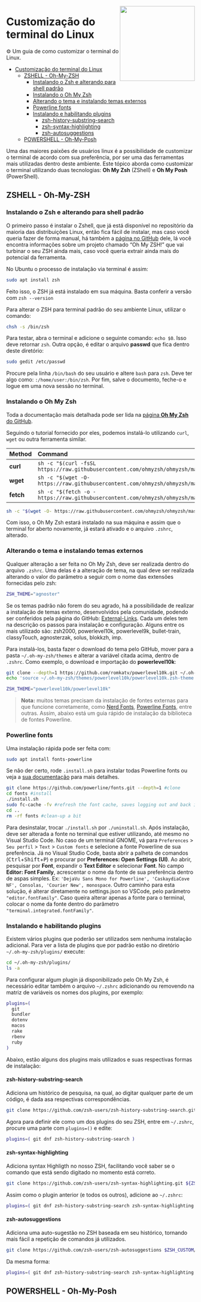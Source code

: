 <!-- RIGHT LOGO -->
<a href="#customização-do-windows-terminal"><img width="200px" src="https://c2.staticflickr.com/2/1478/26633767625_443e0b9550_b.jpg" align="right" /></a>

# Customização do terminal do Linux

:gear: Um guia de como customizar o terminal do Linux.

<!-- TABLE OF CONTENTS -->
- [Customização do terminal do Linux](#customização-do-terminal-do-linux)
  - [ZSHELL - Oh-My-ZSH](#zshell---oh-my-zsh)
    - [Instalando o Zsh e alterando para shell padrão](#instalando-o-zsh-e-alterando-para-shell-padrão)
    - [Instalando o Oh My Zsh](#instalando-o-oh-my-zsh)
    - [Alterando o tema e instalando temas externos](#alterando-o-tema-e-instalando-temas-externos)
    - [Powerline fonts](#powerline-fonts)
    - [Instalando e habilitando plugins](#instalando-e-habilitando-plugins)
      - [zsh-history-substring-search](#zsh-history-substring-search)
      - [zsh-syntax-highlighting](#zsh-syntax-highlighting)
      - [zsh-autosuggestions](#zsh-autosuggestions)
  - [POWERSHELL - Oh-My-Posh](#powershell---oh-my-posh)

Uma das maiores paixões de usuários linux é a possibilidade de customizar o terminal de acordo com sua preferência, por ser uma das ferramentas mais utilizadas dentro deste ambiente. Este tópico aborda como customizar o terminal utilizando duas tecnologias: **Oh My Zsh** (ZShell) e **Oh My Posh** (PowerShell).

## ZSHELL - Oh-My-ZSH

### Instalando o Zsh e alterando para shell padrão

O primeiro passo é instalar o Zshell, que já está disponível no repositório da maioria das distribuições Linux, então fica fácil de instalar, mas caso você queria fazer de forma manual, há também a [página no GitHub][1] dele, lá você encontra informações sobre um projeto chamado “Oh My ZSH!” que vai turbinar o seu ZSH ainda mais, caso você queria extrair ainda mais do potencial da ferramenta.

No Ubuntu o processo de instalação via terminal é assim:

```zsh
sudo apt install zsh
```

Feito isso, o ZSH já está instalado em sua máquina. Basta conferir a versão com `zsh --version`

Para alterar o ZSH para terminal padrão do seu ambiente Linux, utilizar o comando:

```zsh
chsh -s /bin/zsh
```

Para testar, abra o terminal e adicione o seguinte comando: `echo $0`. Isso deve retornar `zsh`. Outra opção, é editar o arquivo **passwd** que fica dentro deste diretório:

```zsh
sudo gedit /etc/passwd
```

Procure pela linha `/bin/bash` do seu usuário e altere `bash` para `zsh`. Deve ter algo como: `:/home/user:/bin/zsh`. Por fim, salve o documento, feche-o e logue em uma nova sessão no terminal.

### Instalando o Oh My Zsh

Toda a documentação mais detalhada pode ser lida na [página **Oh My Zsh** do GitHub][1].

Seguindo o tutorial fornecido por eles, podemos instalá-lo utilizando `curl`, `wget` ou outra ferramenta similar.

| Method    | Command                                                                                           |
|:----------|:--------------------------------------------------------------------------------------------------|
| **curl**  | `sh -c "$(curl -fsSL https://raw.githubusercontent.com/ohmyzsh/ohmyzsh/master/tools/install.sh)"` |
| **wget**  | `sh -c "$(wget -O- https://raw.githubusercontent.com/ohmyzsh/ohmyzsh/master/tools/install.sh)"`   |
| **fetch** | `sh -c "$(fetch -o - https://raw.githubusercontent.com/ohmyzsh/ohmyzsh/master/tools/install.sh)"` |

```zsh
sh -c "$(wget -O- https://raw.githubusercontent.com/ohmyzsh/ohmyzsh/master/tools/install.sh)"
```

Com isso, o Oh My Zsh estará instalado na sua máquina e assim que o terminal for aberto novamente, já estará ativado e o arquivo `.zshrc`, alterado.

### Alterando o tema e instalando temas externos

Qualquer alteração a ser feita no Oh My Zsh, deve ser realizada dentro do arquivo `.zshrc`. Uma delas é a alteração de tema, na qual deve ser realizada alterando o valor do parâmetro a seguir com o nome das extensões fornecidas pelo zsh:

```zsh
ZSH_THEME="agnoster"
```

Se os temas padrão não forem do seu agrado, há a possibilidade de realizar a instalação de temas externo, desenvolvidos pela comunidade, podendo ser conferidos pela página do GitHub: [External-Links][2]. Cada um deles tem na descrição os passos para instalação e configuração. Alguns entre os mais utilizado são: zsh2000, powerlevel10k, powerlevel9k, bullet-train, classyTouch, agnosterzak, solus, blokkzh, imp.

Para instalá-los, basta fazer o download do tema pelo GitHub, mover para a pasta `~/.oh-my-zsh/themes` e alterar a variável citada acima, dentro de `.zshrc`. Como exemplo, o download e importação do **powerlevel10k**:

```zsh
git clone --depth=1 https://github.com/romkatv/powerlevel10k.git ~/.oh-my-zsh/themes/powerlevel10k
echo 'source ~/.oh-my-zsh/themes/powerlevel10k/powerlevel10k.zsh-theme' >>~/.zshrc
```

```zsh
ZSH_THEME="powerlevel10k/powerlevel10k"
```

> **Nota:** muitos temas precisam da instalação de fontes externas para que funcione corretamente, como [Nerd Fonts][3], [Powerline Fonts][4], entre outras. Assim, abaixo está um guia rápido de instalação da biblioteca de fontes Powerline.

### Powerline fonts

Uma instalação rápida pode ser feita com:

```zsh
sudo apt install fonts-powerline
```

Se não der certo, rode `.install.sh` para instalar todas Powerline fonts ou veja a [sua documentação][5] para mais detalhes.

```zsh
git clone https://github.com/powerline/fonts.git --depth=1 #clone
cd fonts #install
./install.sh
sudo fc-cache -fv #refresh the font cache, saves logging out and back in
cd ..
rm -rf fonts #clean-up a bit
```

Para desinstalar, trocar `./install.sh` por `./uninstall.sh`. Após instalação, deve ser alterada a fonte no terminal que estiver utilizando, até mesmo no Visual Studio Code. No caso de um terminal GNOME, vá para `Preferences` > `Seu perfil` > `Text` > `Custom fonts` e selecione a fonte Powerline de sua preferência. Já no Visual Studio Code, basta abrir a palheta de comandos (<kbd>Ctrl</kbd>+<kbd>Shift</kbd>+<kbd>P</kbd>) e procurar por **Preferences: Open Settings (UI)**. Ao abrir, pesquisar por **Font**, expandir o **Text Editor** e selecionar **Font**. No campo **Editor: Font Family**, acrescentar o nome da fonte de sua preferência dentro de aspas simples. Ex: `'DejaVu Sans Mono for Powerline', 'CaskaydiaCove NF', Consolas, 'Courier New', monospace`. Outro caminho para esta solução, é alterar diretamente no settings.json so VSCode, pelo parâmetro `"editor.fontFamily"`. Caso queira alterar apenas a fonte para o terminal, colocar o nome da fonte dentro do parâmetro `"terminal.integrated.fontFamily"`.

### Instalando e habilitando plugins

Existem vários plugins que poderão ser utilizados sem nenhuma instalação adicional. Para ver a lista de plugins que por padrão estão no diretório `~/.oh-my-zsh/plugins/` execute:

```zsh
cd ~/.oh-my-zsh/plugins/
ls -a
```

Para configurar algum plugin já disponibilizado pelo Oh My Zsh, é necessário editar também o arquivo `~/.zshrc` adicionando ou removendo na matriz de variáveis os nomes dos plugins, por exemplo:

```zsh
plugins=(
  git
  bundler
  dotenv
  macos
  rake
  rbenv
  ruby
)
```

Abaixo, estão alguns dos plugins mais utilizados e suas respectivas formas de instalação:

#### zsh-history-substring-search

Adiciona um histórico de pesquisa, na qual, ao digitar qualquer parte de um código, é dada asa respectivas correspondências.

```zsh
git clone https://github.com/zsh-users/zsh-history-substring-search.git $ZSH_CUSTOM/plugins/zsh-history-substring-search
```

Agora para definir ele como um dos plugins do seu ZSH, entre em `~/.zshrc`, procure uma parte com `plugins=()` e edite:

```zsh
plugins=( git dnf zsh-history-substring-search )
```

#### zsh-syntax-highlighting

Adiciona syntax Highligth no nosso ZSH, facilitando você saber se o comando que está sendo digitado no momento está correto.

```zsh
git clone https://github.com/zsh-users/zsh-syntax-highlighting.git ${ZSH_CUSTOM:-~/.oh-my-zsh/custom}/plugins/zsh-syntax-highlighting
```

Assim como o plugin anterior (e todos os outros), adicione ao `~/.zshrc`:

```zsh
plugins=( git dnf zsh-history-substring-search zsh-syntax-highlighting )
```

#### zsh-autosuggestions

Adiciona uma auto-sugestão no ZSH baseada em seu histórico, tornando mais fácil a repetição de comandos já utilizados.

```zsh
git clone https://github.com/zsh-users/zsh-autosuggestions $ZSH_CUSTOM/plugins/zsh-autosuggestions
```

Da mesma forma:

```zsh
plugins=( git dnf zsh-history-substring-search zsh-syntax-highlighting zsh-autosuggestions)
```

## POWERSHELL - Oh-My-Posh

<!-- MARKDOWN LINKS -->
<!-- SITES -->
[1]: https://github.com/ohmyzsh/ohmyzsh
[2]: https://github.com/ohmyzsh/ohmyzsh/wiki/External-themes
[3]: https://www.nerdfonts.com/
[4]: https://github.com/powerline/fonts
[5]: https://powerline.readthedocs.io/en/latest/installation/linux.html#fonts-installation

<!-- IMAGES -->
